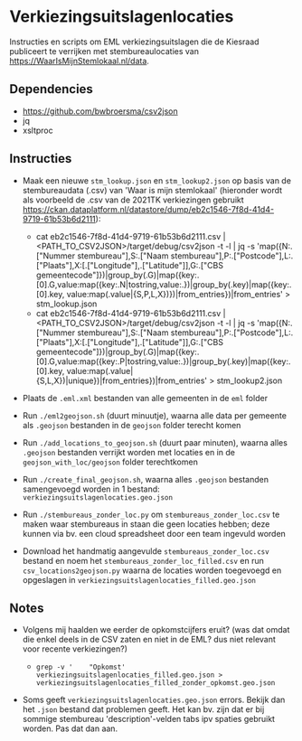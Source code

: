 # Verkiezingsuitslagenlocaties
Instructies en scripts om EML verkiezingsuitslagen die de Kiesraad publiceert te verrijken met stembureaulocaties van https://WaarIsMijnStemlokaal.nl/data.

## Dependencies
- https://github.com/bwbroersma/csv2json
- jq
- xsltproc

## Instructies
- Maak een nieuwe `stm_lookup.json` en `stm_lookup2.json` op basis van de stembureaudata (.csv) van 'Waar is mijn stemlokaal' (hieronder wordt als voorbeeld de .csv van de 2021TK verkiezingen gebruikt https://ckan.dataplatform.nl/datastore/dump/eb2c1546-7f8d-41d4-9719-61b53b6d2111):
    - cat eb2c1546-7f8d-41d4-9719-61b53b6d2111.csv | <PATH_TO_CSV2JSON>/target/debug/csv2json -t -l | jq -s 'map({N:.["Nummer stembureau"],S:.["Naam stembureau"],P:.["Postcode"],L:.["Plaats"],X:[.["Longitude"],.["Latitude"]],G:.["CBS gemeentecode"]})|group_by(.G)|map({key:.[0].G,value:map({key:.N|tostring,value:.})|group_by(.key)|map({key:.[0].key, value:map(.value|{S,P,L,X})})|from_entries})|from_entries' > stm_lookup.json
    - cat eb2c1546-7f8d-41d4-9719-61b53b6d2111.csv | <PATH_TO_CSV2JSON>/target/debug/csv2json -t -l | jq -s 'map({N:.["Nummer stembureau"],S:.["Naam stembureau"],P:.["Postcode"],L:.["Plaats"],X:[.["Longitude"],.["Latitude"]],G:.["CBS gemeentecode"]})|group_by(.G)|map({key:.[0].G,value:map({key:.P|tostring,value:.})|group_by(.key)|map({key:.[0].key, value:map(.value|{S,L,X})|unique})|from_entries})|from_entries' > stm_lookup2.json

- Plaats de `.eml.xml` bestanden van alle gemeenten in de `eml` folder

- Run `./eml2geojson.sh` (duurt minuutje), waarna alle data per gemeente als `.geojson` bestanden in de `geojson` folder terecht komen

- Run `./add_locations_to_geojson.sh` (duurt paar minuten), waarna alles `.geojson` bestanden verrijkt worden met locaties en in de `geojson_with_loc/geojson` folder terechtkomen

- Run `./create_final_geojson.sh`, waarna alles `.geojson` bestanden samengevoegd worden in 1 bestand: `verkiezingsuitslagenlocaties.geo.json`

- Run `./stembureaus_zonder_loc.py` om `stembureaus_zonder_loc.csv` te maken waar stembureaus in staan die geen locaties hebben; deze kunnen via bv. een cloud spreadsheet door een team ingevuld worden

- Download het handmatig aangevulde `stembureaus_zonder_loc.csv` bestand en noem het `stembureaus_zonder_loc_filled.csv` en run `csv_locations2geojson.py` waarna de locaties worden toegevoegd en opgeslagen in `verkiezingsuitslagenlocaties_filled.geo.json`

## Notes
- Volgens mij haalden we eerder de opkomstcijfers eruit? (was dat omdat die enkel deels in de CSV zaten en niet in de EML? dus niet relevant voor recente verkiezingen?)
    - `grep -v '    "Opkomst' verkiezingsuitslagenlocaties_filled.geo.json > verkiezingsuitslagenlocaties_filled_zonder_opkomst.geo.json`

- Soms geeft `verkiezingsuitslagenlocaties.geo.json` errors. Bekijk dan het `.json` bestand dat problemen geeft. Het kan bv. zijn dat er bij sommige stembureau 'description'-velden tabs ipv spaties gebruikt worden. Pas dat dan aan.
